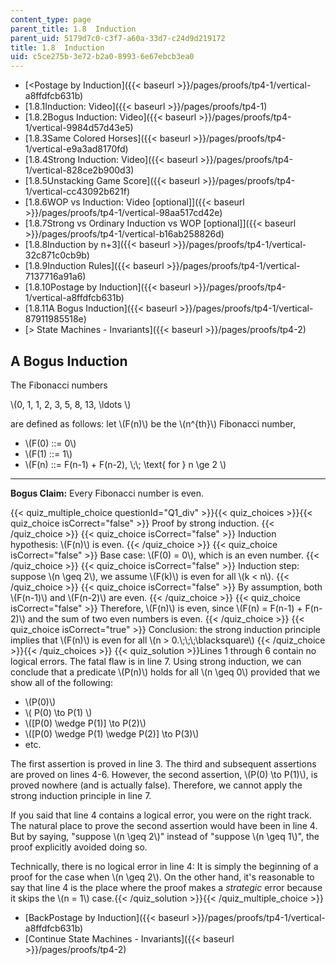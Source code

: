 ```yaml
---
content_type: page
parent_title: 1.8  Induction
parent_uid: 5179d7c0-c3f7-a60a-33d7-c24d9d219172
title: 1.8  Induction
uid: c5ce275b-3e72-b2a0-8993-6e67ebcb3ea0
---
```


*   [\<Postage by Induction]({{< baseurl >}}/pages/proofs/tp4-1/vertical-a8ffdfcb631b)
*   [1.8.1Induction: Video]({{< baseurl >}}/pages/proofs/tp4-1)
*   [1.8.2Bogus Induction: Video]({{< baseurl >}}/pages/proofs/tp4-1/vertical-9984d57d43e5)
*   [1.8.3Same Colored Horses]({{< baseurl >}}/pages/proofs/tp4-1/vertical-e9a3ad8170fd)
*   [1.8.4Strong Induction: Video]({{< baseurl >}}/pages/proofs/tp4-1/vertical-828ce2b900d3)
*   [1.8.5Unstacking Game Score]({{< baseurl >}}/pages/proofs/tp4-1/vertical-cc43092b621f)
*   [1.8.6WOP vs Induction: Video \[optional\]]({{< baseurl >}}/pages/proofs/tp4-1/vertical-98aa517cd42e)
*   [1.8.7Strong vs Ordinary Induction vs WOP \[optional\]]({{< baseurl >}}/pages/proofs/tp4-1/vertical-b16ab258826d)
*   [1.8.8Induction by n+3]({{< baseurl >}}/pages/proofs/tp4-1/vertical-32c871c0cb9b)
*   [1.8.9Induction Rules]({{< baseurl >}}/pages/proofs/tp4-1/vertical-7137716a91a6)
*   [1.8.10Postage by Induction]({{< baseurl >}}/pages/proofs/tp4-1/vertical-a8ffdfcb631b)
*   [1.8.11A Bogus Induction]({{< baseurl >}}/pages/proofs/tp4-1/vertical-87911985518e)
*   [\> State Machines - Invariants]({{< baseurl >}}/pages/proofs/tp4-2)

A Bogus Induction
-----------------

  

The Fibonacci numbers

\\(0, 1, 1, 2, 3, 5, 8, 13, \\ldots \\)

are defined as follows: let \\(F(n)\\) be the \\(n^{th}\\) Fibonacci number,

*   \\(F(0) ::= 0\\)
*   \\(F(1) ::= 1\\)
*   \\(F(n) ::= F(n-1) + F(n-2), \\;\\; \\text{ for } n \\ge 2 \\)

* * *

**Bogus Claim:** Every Fibonacci number is even.

{{< quiz_multiple_choice questionId="Q1_div" >}}{{< quiz_choices >}}{{< quiz_choice isCorrect="false" >}}&nbsp;Proof by strong induction.&nbsp;{{< /quiz_choice >}}
{{< quiz_choice isCorrect="false" >}}&nbsp;Induction hypothesis: \\(F(n)\\) is even.&nbsp;{{< /quiz_choice >}}
{{< quiz_choice isCorrect="false" >}}&nbsp;Base case: \\(F(0) = 0\\), which is an even number.&nbsp;{{< /quiz_choice >}}
{{< quiz_choice isCorrect="false" >}}&nbsp;Induction step: suppose \\(n \\geq 2\\), we assume \\(F(k)\\) is even for all \\(k \< n\\).&nbsp;{{< /quiz_choice >}}
{{< quiz_choice isCorrect="false" >}}&nbsp;By assumption, both \\(F(n-1)\\) and \\(F(n-2)\\) are even.&nbsp;{{< /quiz_choice >}}
{{< quiz_choice isCorrect="false" >}}&nbsp;Therefore, \\(F(n)\\) is even, since \\(F(n) = F(n-1) + F(n-2)\\) and the sum of two even numbers is even.&nbsp;{{< /quiz_choice >}}
{{< quiz_choice isCorrect="true" >}}&nbsp;Conclusion: the strong induction principle implies that \\(F(n)\\) is even for all \\(n > 0.\\;\\;\\;\\blacksquare\\)&nbsp;{{< /quiz_choice >}}{{< /quiz_choices >}}
{{< quiz_solution >}}Lines 1 through 6 contain no logical errors. The fatal flaw is in line 7. Using strong induction, we can conclude that a predicate \\(P(n)\\) holds for all \\(n \\geq 0\\) provided that we show all of the following:

*   \\(P(0)\\)
*   \\( P(0) \\to P(1) \\)
*   \\(\[P(0) \\wedge P(1)\] \\to P(2)\\)
*   \\(\[P(0) \\wedge P(1) \\wedge P(2)\] \\to P(3)\\)
*   etc.

The first assertion is proved in line 3. The third and subsequent assertions are proved on lines 4-6. However, the second assertion, \\(P(0) \\to P(1)\\), is proved nowhere (and is actually false). Therefore, we cannot apply the strong induction principle in line 7.  

If you said that line 4 contains a logical error, you were on the right track. The natural place to prove the second assertion would have been in line 4. But by saying, "suppose \\(n \\geq 2\\)" instead of "suppose \\(n \\geq 1\\)", the proof explicitly avoided doing so.  

Technically, there is no logical error in line 4: It is simply the beginning of a proof for the case when \\(n \\geq 2\\). On the other hand, it's reasonable to say that line 4 is the place where the proof makes a _strategic_ error because it skips the \\(n = 1\\) case.{{< /quiz_solution >}}{{< /quiz_multiple_choice >}}

*   [BackPostage by Induction]({{< baseurl >}}/pages/proofs/tp4-1/vertical-a8ffdfcb631b)
*   [Continue State Machines - Invariants]({{< baseurl >}}/pages/proofs/tp4-2)